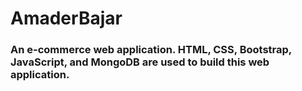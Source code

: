 # AmaderBajar
### An e-commerce web application. HTML, CSS, Bootstrap, JavaScript, and MongoDB are used to build this web application.
